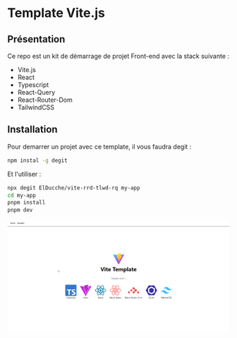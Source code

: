 # Template Vite.js

## Présentation

Ce repo est un kit de démarrage de projet Front-end avec la stack suivante :
- Vite.js
- React
- Typescript
- React-Query
- React-Router-Dom
- TailwindCSS

## Installation

Pour demarrer un projet avec ce template, il vous faudra degit :

```bash
npm instal -g degit
```

Et l'utiliser :
```bash
npx degit ElDucche/vite-rrd-tlwd-rq my-app
cd my-app
pnpm install
pnpm dev
```
![alt text](/public/screen.png "Homepage screenshot")
